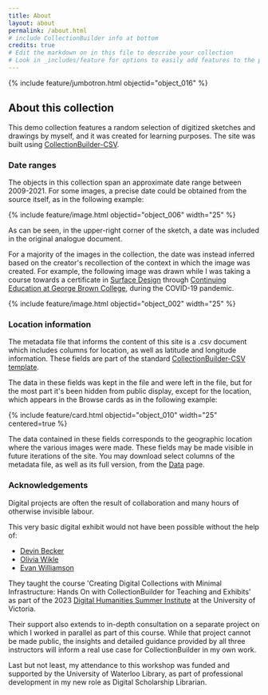 ```yaml
---
title: About
layout: about
permalink: /about.html
# include CollectionBuilder info at bottom
credits: true
# Edit the markdown on in this file to describe your collection
# Look in _includes/feature for options to easily add features to the page
---
```


{% include feature/jumbotron.html objectid="object_016" %} 

## About this collection

This demo collection features a random selection of digitized sketches and drawings by myself, and it was created for learning purposes. The site was built using [CollectionBuilder-CSV](https://github.com/CollectionBuilder/collectionbuilder-csv).

### Date ranges

The objects in this collection span an approximate date range between 2009-2021. For some images, a precise date could be obtained from the source itself, as in the following example:

{% include feature/image.html objectid="object_006" width="25" %}

As can be seen, in the upper-right corner of the sketch, a date was included in the original analogue document.

For a majority of the images in the collection, the date was instead inferred based on the creator's recollection of the context in which the image was created. For example, the following image was drawn while I was taking a course towards a certificate in [Surface Design](https://coned.georgebrown.ca/courses-and-programs/surface-design-program) through [Continuing Education at George Brown College](https://coned.georgebrown.ca/), during the COVID-19 pandemic.

{% include feature/image.html objectid="object_002" width="25" %}

### Location information

The metadata file that informs the content of this site is a .csv document which includes columns for location, as well as latitude and longitude information. These fields are part of the standard [CollectionBuilder-CSV template](https://github.com/CollectionBuilder/collectionbuilder-csv).

The data in these fields was kept in the file and were left in the file, but for the most part it's been hidden from public display, except for the location, which appears in the Browse cards as in the following example:

{% include feature/card.html objectid="object_010" width="25" centered=true %}

The data contained in these fields corresponds to the geographic location where the various images were made. These fields may be made visible in future iterations of the site. You may download select columns of the metadata file, as well as its full version, from the [Data](/stuff-without-context/data.html) page.

### Acknowledgements

Digital projects are often the result of collaboration and many hours of otherwise invisible labour.

This very basic digital exhibit would not have been possible without the help of:

- [Devin Becker](https://vivo.nkn.uidaho.edu/vivo/display/n8136)
- [Olivia Wikle](https://vivo.nkn.uidaho.edu/vivo/display/n263285)
- [Evan Williamson](https://vivo.nkn.uidaho.edu/vivo/display/n43629)

They taught the course 'Creating Digital Collections with Minimal Infrastructure: Hands On with CollectionBuilder for Teaching and Exhibits' as part of the 2023 [Digital Humanities Summer Institute](https://dhsi.org/) at the University of Victoria.

Their support also extends to in-depth consultation on a separate project on which I worked in parallel as part of this course. While that project cannot be made public, the insights and detailed guidance provided by all three instructors will inform a real use case for CollectionBuilder in my own work.

Last but not least, my attendance to this workshop was funded and supported by the University of Waterloo Library, as part of professional development in my new role as Digital Scholarship Librarian.